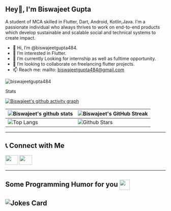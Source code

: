 ## Hey👋, I'm Biswajeet Gupta


A student of MCA  skilled in Flutter, Dart, Android, Kotlin,Java. I'm a passionate individual who always thrives to work on end-to-end products which develop sustainable and scalable social and technical systems to create impact.  

- 👋 Hi, I’m @biswajeetgupta484.
- 👀 I’m interested in Flutter.
- 🌱 I’m currently Looking for internship as well as fulltime opportunity.
- 💞️ I’m looking to collaborate on freelancing flutter projects.
- 📫 Reach me: mailto: biswajeetgupta484@gmail.com
<p align="left"> <img src="https://komarev.com/ghpvc/?username=biswajeetgupta484&label=Profile%20views&color=0e75b6&style=flat" alt="biswajeetgupta484" /> </p>

Stats

[![Biswajeet's github activity graph](https://github-readme-activity-graph.vercel.app/graph?username=biswajeetgupta484&theme=merko)](https://github.com/ashutosh00710/github-readme-activity-graph)

| ![Biswajeet's github stats](https://github-readme-stats.vercel.app/api?username=biswajeetgupta484&show_icons=true&theme=merko) | ![Biswajeet's GitHub Streak](https://github-readme-streak-stats.herokuapp.com/?user=biswajeetgupta484&theme=merko) |
| --------------------------------------------------------------------------------------------------------------------------------- | ----------------------------------------------------------------------------------------------------------------------------------------------------------------------------------------------------------------- |
| ![Top Langs](https://github-readme-stats.vercel.app/api/top-langs/?username=biswajeetgupta484&langs_count=8&theme=merko) | ![Github Stars](https://github-readme-stats.vercel.app/api?username=biswajeetgupta484&show_icons=true&locale=en&count_private=true&hide_rank=true&custom_title=My%20GitHub%20Stats&theme=merko) |

<hr>

## 📞 Connect with Me

 <p align="left" margin-top="10px">
<a href="https://www.linkedin.com/in/biswajeet-gupta-a8a8431b0"><img src="https://upload.wikimedia.org/wikipedia/commons/thumb/c/ca/LinkedIn_logo_initials.png/640px-LinkedIn_logo_initials.png" height="30" width="40"/></a>
<a href="https://mail.google.com/mail/?view=cm&fs=1&to=biswajeetgupta484@gmail.com"><img src="https://mailmeteor.com/logos/assets/PNG/Gmail_Logo_256px.png" height="30" width="40"/></a> 
</p>
<hr>

<h2> Some Programming Humor for you <img align ='center' src='https://media2.giphy.com/media/UQDSBzfyiBKvgFcSTw/giphy.gif?cid=ecf05e47p3cd513axbek3f56ti3jzizq8hincw20jauyyfyw&rid=giphy.gif' width = '32px'></h2>

## ![Jokes Card](https://readme-jokes.vercel.app/api?theme=merko)

